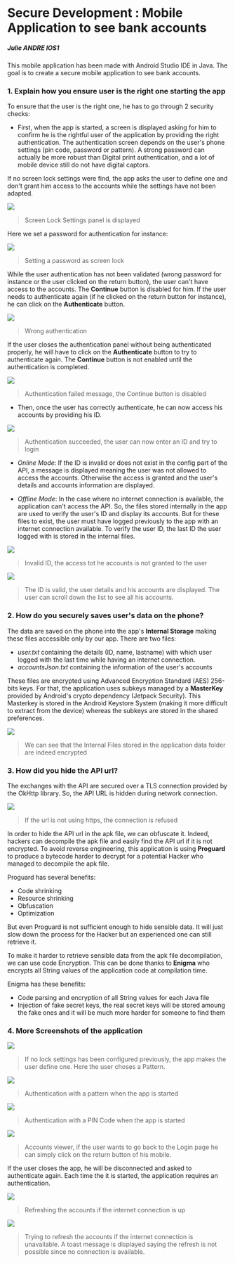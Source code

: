 # Secure Development : Mobile Application to see bank accounts
##### **Julie ANDRE IOS1**

This mobile application has been made with Android Studio IDE in Java.
The goal is to create a secure mobile application to see bank accounts.

### 1. Explain how you ensure user is the right one starting the app

To ensure that the user is the right one, he has to go through 2 security checks:

* First, when the app is started, a screen is displayed asking for him to
confirm he is the rightful user of the application by providing the right
authentication. The authentication screen depends on the user's phone settings (pin code, password or pattern). A strong password can actually be more robust than Digital print authentication, and a lot of mobile device still do not have digital captors.

If no screen lock settings were find, the app asks the user to define one and don't grant him access to the accounts while the settings have not been adapted.

![](./images/Screen_Lock_Settings.PNG)

>Screen Lock Settings panel is displayed

Here we set a password for authentication for instance:

![](./images/Set_password.PNG)

>Setting a password as screen lock

While the user authentication has not been validated (wrong password for instance or the user clicked on the return button), the user can't have access to the accounts. The **Continue** button is disabled for him.
If the user needs to authenticate again (if he clicked on the return button for instance), he can click on the **Authenticate** button.

![](./images/Wrong_Authentication.PNG)

>Wrong authentication

If the user closes the authentication panel without being authenticated properly, he will have to click on the **Authenticate** button to try to authenticate again. The **Continue** button is not enabled until the authentication is completed.

![](./images/Authentication_failed.PNG)

> Authentication failed message, the Continue button is disabled

* Then, once the user has correctly authenticate, he can now access his accounts by providing his ID.

![](./images/Authentication_succeeded.PNG)

> Authentication succeeded, the user can now enter an ID and try to login


  - *Online Mode*:
  If the ID is invalid or does not exist in the config part of the API, a    message is displayed meaning the user was not allowed to access the
  accounts. Otherwise the access is granted and the user's details and
  accounts information are displayed.

  - *Offline Mode*:
  In the case where no internet connection is available, the application
  can't access the API. So, the files stored internally in the app are used   to verify the user's ID and display its accounts. But for these files to   exist, the user must have logged previously to the app with an internet    connection available. To verify the user ID, the last ID the user logged   with is stored in the internal files.

![](./images/Invalid_ID.PNG)

> Invalid ID, the access tot he accounts is not granted to the user

  
![](./images/Accounts_display.PNG)

> The ID is valid, the user details and his accounts are displayed.
The user can scroll down the list to see all his accounts.



### 2. How do you securely saves user's data on the phone?

The data are saved on the phone into the app's **Internal Storage** making these files accessible only by our app.
There are two files:

  - *user.txt* containing the details (ID, name, lastname) with which user
  logged with the last time while having an internet connection.
  - *accountsJson.txt* containing the information of the user's accounts

These files are encrypted using Advanced Encryption Standard (AES) 256-bits keys. For that, the application uses subkeys managed by a **MasterKey** provided by Android's crypto dependency (Jetpack Security). This Masterkey is stored in the Android Keystore System (making it more difficult to extract from the device) whereas the subkeys are stored in the shared preferences.

![](./images/Encrypted_file.PNG)

> We can see that the Internal Files stored in the application data folder
are indeed encrypted

### 3. How did you hide the API url?

The exchanges with the API are secured over a TLS connection provided by the OkHttp library. So, the API URL is hidden during network connection.

![](./images/Http_connection.PNG)

> If the url is not using https, the connection is refused

In order to hide the API url in the apk file, we can obfuscate it. Indeed, hackers can decompile the apk file and easily find the API url if it is not encrypted. To avoid reverse engineering, this application is using **Proguard** to produce a bytecode harder to decrypt for a potential Hacker who managed to decompile the apk file.

Proguard has several benefits:

- Code shrinking
- Resource shrinking
- Obfuscation
- Optimization

But even Proguard is not sufficient enough to hide sensible data. It will just slow down the process for the Hacker but an experienced one can still retrieve it. 

To make it harder to retrieve sensible data from the apk file decompilation, we can use code Encryption. This can be done thanks to **Enigma** who encrypts all String values of the application code at compilation time.

Enigma has these benefits:

- Code parsing and encryption of all String values for each Java file
- Injection of fake secret keys, the real secret keys will be stored amoung the fake ones and it will be much more harder for someone to find them


### 4. More Screenshots of the application

![](./images/Set_pattern.PNG)

> If no lock settings has been configured previously, the app makes the user define one. Here the user choses a Pattern.

![](./images/Pattern_authentication.PNG)

> Authentication with a pattern when the app is started

![](./images/PinCode.PNG)

> Authentication with a PIN Code when the app is started

![](./images/Accounts_viewer.PNG)

> Accounts viewer, if the user wants to go back to the Login page he can simply click on the return button of his mobile.

If the user closes the app, he will be disconnected and asked to authenticate again. Each time the it is started, the application requires an authentication.

![](./images/Refreshing_accounts.PNG)

> Refreshing the accounts if the internet connection is up

![](./images/Refreshing_accounts_offline.PNG)

> Trying to refresh the accounts if the internet connection is unavailable. A toast message is displayed saying the refresh is not possible since no connection is available.